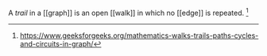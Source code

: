 A *trail* in a [[graph]] is an open [[walk]] in which no [[edge]] is repeated. [^1]

[^1]: https://www.geeksforgeeks.org/mathematics-walks-trails-paths-cycles-and-circuits-in-graph/